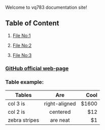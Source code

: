 Welcome to vq783 documentation site!

## Table of Content

1. [File No:1](file1.md)

1. [File No:2](file2.md)

1. [File No:3](file3.md)

### [GitHub official web-page](https://github.com/)

### Table example:

| Tables        | Are           | Cool  |
| ------------- |:-------------:| -----:|
| col 3 is      | right-aligned | $1600 |
| col 2 is      | centered      |   $12 |
| zebra stripes | are neat      |    $1 |
